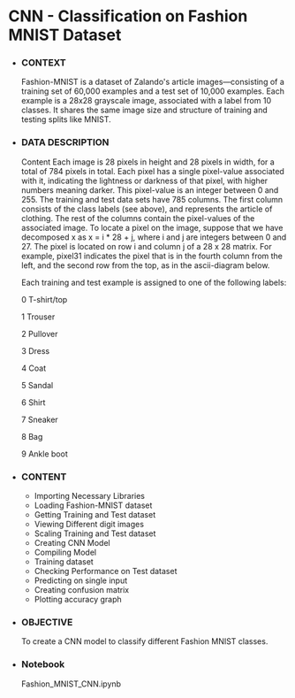 #    CNN - Classification on Fashion MNIST Dataset

- ### CONTEXT
  Fashion-MNIST is a dataset of Zalando's article images—consisting of a training set of 60,000 examples and a test set of 10,000 examples. Each example is a 28x28 grayscale image,
  associated with a label from 10 classes. It shares the same image size and structure of training and testing splits like MNIST.
  
- ### DATA DESCRIPTION
	Content Each image is 28 pixels in height and 28 pixels in width, for a total of 784 pixels in total. Each pixel has a single pixel-value associated with it, indicating the 
	lightness or darkness of that pixel, with higher numbers meaning darker. This pixel-value is an integer between 0 and 255. The training and test data sets have 785 columns.
	The first column consists of the class labels (see above), and represents the article of clothing. The rest of the columns contain the pixel-values of the associated image.
    To locate a pixel on the image, suppose that we have decomposed x as x = i * 28 + j, where i and j are integers between 0 and 27. The pixel is located on row i and column j 
	of a 28 x 28 matrix. For example, pixel31 indicates the pixel that is in the fourth column from the left, and the second row from the top, as in the ascii-diagram below.

	Each training and test example is assigned to one of the following labels:

	0 T-shirt/top

	1 Trouser

	2 Pullover

	3 Dress

	4 Coat

	5 Sandal

	6 Shirt

	7 Sneaker

	8 Bag

	9 Ankle boot


- ### CONTENT 

	- Importing Necessary Libraries
	- Loading Fashion-MNIST dataset
	- Getting Training and Test dataset 
	- Viewing Different digit images
	- Scaling Training and Test dataset
	- Creating CNN Model
	- Compiling Model
	- Training dataset
	- Checking Performance on Test dataset
	- Predicting on single input
	- Creating confusion matrix
	- Plotting accuracy graph

- ### OBJECTIVE
  To create a CNN model to classify different Fashion MNIST classes.

 
- ### Notebook
	Fashion_MNIST_CNN.ipynb
